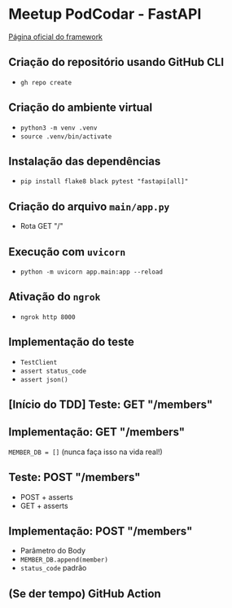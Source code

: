 # Meetup PodCodar - FastAPI

[Página oficial do framework](https://fastapi.tiangolo.com/)

## Criação do repositório usando GitHub CLI

- `gh repo create`

## Criação do ambiente virtual

- `python3 -m venv .venv`
- `source .venv/bin/activate`

## Instalação das dependências

- `pip install flake8 black pytest "fastapi[all]"`

## Criação do arquivo `main/app.py`

- Rota GET "/"

## Execução com `uvicorn`

- `python -m uvicorn app.main:app --reload`

## Ativação do `ngrok`

- `ngrok http 8000`

## Implementação do teste

- `TestClient`
- `assert status_code`
- `assert json()`

## [Início do TDD] Teste: GET "/members"

## Implementação: GET "/members"

`MEMBER_DB = []` (nunca faça isso na vida real!)

## Teste: POST "/members"

- POST + asserts
- GET + asserts

## Implementação: POST "/members"

- Parâmetro do Body
- `MEMBER_DB.append(member)`
- `status_code` padrão

## (Se der tempo) GitHub Action

